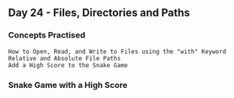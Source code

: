 ## Day 24 - Files, Directories and Paths
### Concepts Practised
    How to Open, Read, and Write to Files using the "with" Keyword
    Relative and Absolute File Paths
    Add a High Score to the Snake Game
### Snake Game with a High Score
